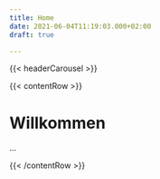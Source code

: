 ```yaml
---
title: Home
date: 2021-06-04T11:19:03.000+02:00
draft: true

---
```

{{< headerCarousel >}}

{{< contentRow >}}

# Willkommen

...

 {{< /contentRow >}}